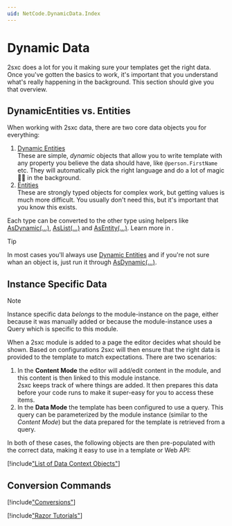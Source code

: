 ```yaml
---
uid: NetCode.DynamicData.Index
---
```


# Dynamic Data

2sxc does a lot for you it making sure your templates get the right data. 
Once you've gotten the basics to work, it's important that you understand what's really happening in the background. 
This section should give you that overview. 

## DynamicEntities vs. Entities

When working with 2sxc data, there are two core data objects you for everything:

1. [Dynamic Entities](xref:NetCode.DynamicData.DynamicEntity)  
    These are simple, _dynamic_ objects that allow you to write template with any property you believe the data should have, like `@person.FirstName` etc. They will automatically pick the right language and do a lot of magic 🧙‍♂️ in the background. 
1. [Entities](xref:NetCode.DynamicData.Entity)  
    These are strongly typed objects for complex work, but getting values is much more difficult. You usually don't need this, but it's important that you know this exists. 

Each type can be converted to the other type using helpers like [AsDynamic(...)](xref:NetCode.DynamicCode.AsDynamic), [AsList(...)](xref:NetCode.DynamicCode.AsList) and [AsEntity(...)](xref:NetCode.DynamicCode.AsEntity). 
Learn more in [](xref:NetCode.DynamicData.EntityVsDynamicEntity).

> [!TIP]
> In most cases you'll always use [Dynamic Entities](xref:NetCode.DynamicData.DynamicEntity) and if you're not sure whan an object is, just run it through [AsDynamic(...)](xref:NetCode.DynamicCode.AsDynamic).



## Instance Specific Data

> [!NOTE]
> Instance specific data _belongs_ to the module-instance on the page, either because it was manually added or because the module-instance uses a Query which is specific to this module. 

When a 2sxc module is added to a page the editor decides what should be shown. Based on configurations 2sxc will then ensure that the right data is provided to the template to match expectations. There are two scenarios:

1. In the **Content Mode** the editor will add/edit content in the module, and this content is then linked to this module instance.  
2sxc keeps track of where things are added. It then prepares this data before your code runs to make it super-easy for you to access these items. 
1. In the **Data Mode** the template has been configured to use a query. This query can be parameterized by the module instance (similar to the _Content Mode_) but the data prepared for the template is retrieved from a query. 

In both of these cases, the following objects are then pre-populated with the correct data, making it easy to use in a template or Web API:

[!include["List of Data Context Objects"](../dynamic-code/_include-instance-data.md)]



## Conversion Commands

[!include["Conversions"](../dynamic-code/_include-conversions.md)]

[!include["Razor Tutorials"](../../shared/tutorials/razor.md)]